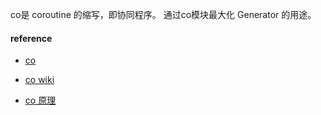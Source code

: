 

co是 coroutine 的缩写，即协同程序。
通过co模块最大化 Generator 的用途。


#### reference
 - [co](https://github.com/visionmedia/co)
 - [co wiki](https://github.com/visionmedia/co/wiki)

 - [co 原理](http://doc.alif2e.com/?p=8004#co的实现原理)